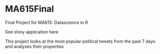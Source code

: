 # MA615Final
Final Project for MA615: Datascience in R

See shiny application here

This project looks at the most popular political tweets from the past 7 days and analyses their properties
